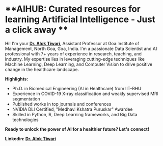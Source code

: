 
# **AIHUB: Curated resources for learning Artificial Intelligence - Just a click away **

Hi! I'm your [**Dr. Alok Tiwari**](https://www.linkedin.com/in/dr-alok-tiwari/), Assistant Professor at Goa Institute of Management, North Goa, Goa, India. I'm a passionate Data Scientist and AI professional with 7+ years of experience in research, teaching, and industry. My expertise lies in leveraging cutting-edge techniques like Machine Learning, Deep Learning, and Computer Vision to drive positive change in the healthcare landscape.

**Highlights:**

-   Ph.D. in Biomedical Engineering (AI in Healthcare) from IIT-BHU
-   Experience in COVID-19 X-ray classification and weakly supervised MRI segmentation
-   Published works in top journals and conferences
-   NVIDIA DLI Certified, "Medhavi Kshatra Puruskar" Awardee
-   Skilled in Python, R, Deep Learning frameworks, and Big Data technologies

**Ready to unlock the power of AI for a healthier future? Let's connect!**

**Linkedin: [Dr. Alok Tiwari](https://www.linkedin.com/in/dr-alok-tiwari/)**
